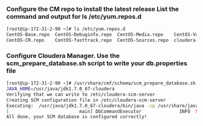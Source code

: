 ### Configure the CM repo to install the latest release List the command and output for ls /etc/yum.repos.d

```sh
[root@ip-172-31-2-90 ~]# ls /etc/yum.repos.d
CentOS-Base.repo  CentOS-Debuginfo.repo  CentOS-Media.repo    CentOS-Vault.repo      MariaDB.repo
CentOS-CR.repo    CentOS-fasttrack.repo  CentOS-Sources.repo  cloudera-manager.repo
```

### Configure Cloudera Manager. Use the scm_prepare_database.sh script to write your db.properties file

```sh
[root@ip-172-31-2-90 ~]# /usr/share/cmf/schema/scm_prepare_database.sh mysql -h ip-172-31-11-214.ec2.internal scm scm scm
JAVA_HOME=/usr/java/jdk1.7.0_67-cloudera
Verifying that we can write to /etc/cloudera-scm-server
Creating SCM configuration file in /etc/cloudera-scm-server
Executing:  /usr/java/jdk1.7.0_67-cloudera/bin/java -cp /usr/share/java/mysql-connector-java.jar:/usr/share/java/oracle-connector-java.jar:/usr/share/cmf/schema/../lib/* com.cloudera.enterprise.dbutil.DbCommandExecutor /etc/cloudera-scm-server/db.properties com.cloudera.cmf.db.
[                          main] DbCommandExecutor              INFO  Successfully connected to database.
All done, your SCM database is configured correctly!
```